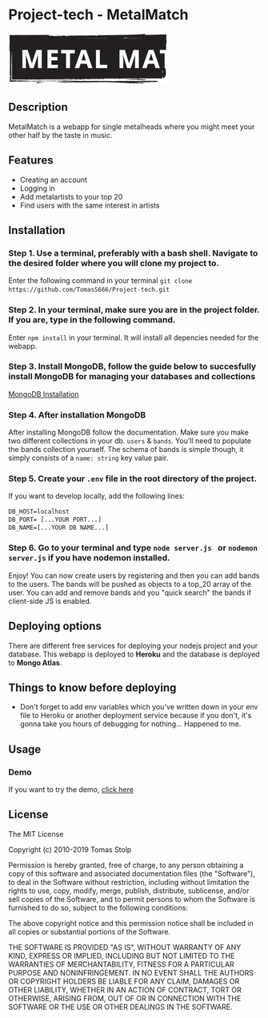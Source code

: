 # Project-tech - MetalMatch
![Logo](https://github.com/TomasS666/Project-tech/blob/master/Project_tech/Logo/SVG/Artboard%202.svg)

## Description
MetalMatch is a webapp for single metalheads where you might meet your other half by the taste in music.

## Features
* Creating an account
* Logging in
* Add metalartists to your top 20
* Find users with the same interest in artists

## Installation
 
### Step 1. Use a terminal, preferably with a bash shell. Navigate to the desired folder where you will clone my project to.
Enter the following command in your terminal ``` git clone https://github.com/TomasS666/Project-tech.git ```

### Step 2. In your terminal, make sure you are in the project folder. If you are, type in the following command.
Enter ``` npm install ``` in your terminal. It will install all depencies needed for the webapp.

### Step 3. Install MongoDB, follow the guide below to succesfully install MongoDB for managing your databases and collections
[MongoDB Installation](https://docs.mongodb.com/manual/installation/)

### Step 4. After installation MongoDB
After installing MongoDB follow the documentation. Make sure you make two different collections in your db.
```users``` & ```bands```. You'll need to populate the bands collection yourself. The schema of bands is simple though, it simply consists of a ```name: string``` key value pair.

### Step 5. Create your ```.env``` file in the root directory of the project.
If you want to develop locally, add the following lines:
```
DB_HOST=localhost
DB_PORT= [...YOUR PORT...]
DB_NAME=[...YOUR DB NAME...]
```

### Step 6. Go to your terminal and type ```node server.js ``` or ```nodemon server.js``` if you have nodemon installed.
Enjoy! You can now create users by registering and then you can add bands to the users. The bands will be pushed as objects to a top_20 array of the user. You can add and remove bands and you "quick search" the bands if client-side JS is enabled.

## Deploying options
There are different free services for deploying your nodejs project and your database. This webapp is deployed to **Heroku** and the database is deployed to **Mongo Atlas**.

## Things to know before deploying
* Don't forget to add env variables which you've written down in your env file to Heroku or another deployment service because if you don't, it's gonna take you hours of debugging for nothing... Happened to me. 

## Usage 
### Demo
If you want to try the demo, [click here](https://p-tech.herokuapp.com)

## License
The MIT License

Copyright (c) 2010-2019 Tomas Stolp

Permission is hereby granted, free of charge, to any person obtaining a copy
of this software and associated documentation files (the "Software"), to deal
in the Software without restriction, including without limitation the rights
to use, copy, modify, merge, publish, distribute, sublicense, and/or sell
copies of the Software, and to permit persons to whom the Software is
furnished to do so, subject to the following conditions:

The above copyright notice and this permission notice shall be included in
all copies or substantial portions of the Software.

THE SOFTWARE IS PROVIDED "AS IS", WITHOUT WARRANTY OF ANY KIND, EXPRESS OR
IMPLIED, INCLUDING BUT NOT LIMITED TO THE WARRANTIES OF MERCHANTABILITY,
FITNESS FOR A PARTICULAR PURPOSE AND NONINFRINGEMENT. IN NO EVENT SHALL THE
AUTHORS OR COPYRIGHT HOLDERS BE LIABLE FOR ANY CLAIM, DAMAGES OR OTHER
LIABILITY, WHETHER IN AN ACTION OF CONTRACT, TORT OR OTHERWISE, ARISING FROM,
OUT OF OR IN CONNECTION WITH THE SOFTWARE OR THE USE OR OTHER DEALINGS IN
THE SOFTWARE.
